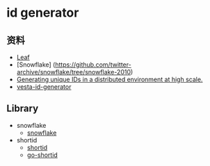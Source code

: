 # id generator

## 资料

- [Leaf](https://tech.meituan.com/2017/04/21/mt-leaf.html)
- [Snowflake] (https://github.com/twitter-archive/snowflake/tree/snowflake-2010)
- [Generating unique IDs in a distributed environment at high scale.](https://www.callicoder.com/distributed-unique-ID-sequence-number-generator/)
- [vesta-id-generator](https://github.com/iweisi/vesta-id-generator)

## Library

- snowflake
    - [snowflake](https://github.com/bwmarrin/snowflake)
- shortid
    - [shortid](https://github.com/teris-io/shortid)
    - [go-shortid](https://github.com/skahack/go-shortid)